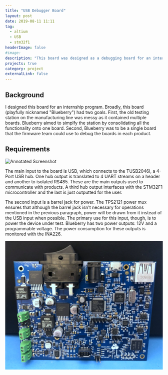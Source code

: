 ```yaml
---
title: "USB Debugger Board"
layout: post
date: 2019-08-11 11:11
tag:
  - altium
  - USB
  - stm32f1
headerImage: false
#image:
description: "This board was designed as a debugging board for an internship."
projects: true
category: project
externalLink: false
---
```


## Background

I designed this board for an internship program. Broadly, this board
(playfully nicknamed "Blueberry") had two goals. First, the old testing
station on the manufacturing line was messy as it contained multiple
boards. Blueberry aimed to simplfy the station by consolidating all the
functionality onto one board. Second, Blueberry was to be a single board
that the firmware team could use to debug the boards in each product.

## Requirements
![Annotated Screenshot](/assets/images/blueberry/annotated.png)

The main input to the board is USB, which connects to the TUSB2046I, a
4-Port USB hub. One hub output is translated to 4 UART streams on a
header and another to isolated RS485. These are the main outputs used to
communicate with products. A third hub output interfaces with the
STM32F1 microcontroller and the last is just outputted for the user.

The second input is a barrel jack for power. The TPS2121 power mux
ensures that although the barrel jack isn't necessary for operations
mentioned in the previous paragraph, power will be drawn from it
instead of the USB input when possible. The primary use for this input,
though, is to power the device under test. Blueberry has two power
outputs: 12V and a programmable voltage. The power consumption for these
outputs is monitored with the INA226.

![Blueberry](/assets/images/blueberry/blueberry.JPG)
